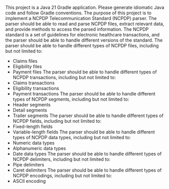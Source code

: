 <!-- Use this file to provide workspace-specific custom instructions to Copilot. For more details, visit https://code.visualstudio.com/docs/copilot/copilot-customization#_use-a-githubcopilotinstructionsmd-file -->
This project is a Java 21 Gradle application.
Please generate idiomatic Java code and follow Gradle conventions.
The purpose of this project is to implement a NCPDP Telecommunication Standard (NCPDP) parser.
The parser should be able to read and parse NCPDP files, extract relevant data, and provide methods to access the parsed information.
The NCPDP standard is a set of guidelines for electronic healthcare transactions, and the parser should be able to handle different versions of the standard.
The parser should be able to handle different types of NCPDP files, including but not limited to:
- Claims files
- Eligibility files
- Payment files
The parser should be able to handle different types of NCPDP transactions, including but not limited to:
- Claims transactions
- Eligibility transactions
- Payment transactions
The parser should be able to handle different types of NCPDP segments, including but not limited to:
- Header segments
- Detail segments
- Trailer segments
The parser should be able to handle different types of NCPDP fields, including but not limited to:
- Fixed-length fields
- Variable-length fields
The parser should be able to handle different types of NCPDP data types, including but not limited to:
- Numeric data types
- Alphanumeric data types
- Date data types
The parser should be able to handle different types of NCPDP delimiters, including but not limited to:
- Pipe delimiters
- Caret delimiters
The parser should be able to handle different types of NCPDP encodings, including but not limited to:
- ASCII encoding
